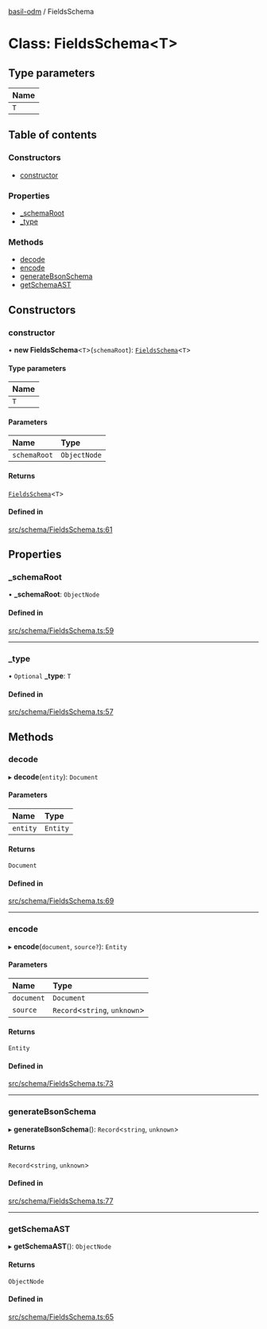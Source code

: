 [basil-odm](../README.md) / FieldsSchema

# Class: FieldsSchema\<T\>

## Type parameters

| Name |
| :------ |
| `T` |

## Table of contents

### Constructors

- [constructor](FieldsSchema.md#constructor)

### Properties

- [\_schemaRoot](FieldsSchema.md#_schemaroot)
- [\_type](FieldsSchema.md#_type)

### Methods

- [decode](FieldsSchema.md#decode)
- [encode](FieldsSchema.md#encode)
- [generateBsonSchema](FieldsSchema.md#generatebsonschema)
- [getSchemaAST](FieldsSchema.md#getschemaast)

## Constructors

### constructor

• **new FieldsSchema**\<`T`\>(`schemaRoot`): [`FieldsSchema`](FieldsSchema.md)\<`T`\>

#### Type parameters

| Name |
| :------ |
| `T` |

#### Parameters

| Name | Type |
| :------ | :------ |
| `schemaRoot` | `ObjectNode` |

#### Returns

[`FieldsSchema`](FieldsSchema.md)\<`T`\>

#### Defined in

[src/schema/FieldsSchema.ts:61](https://github.com/anatoo/basil-odm/blob/5f88219/src/schema/FieldsSchema.ts#L61)

## Properties

### \_schemaRoot

• **\_schemaRoot**: `ObjectNode`

#### Defined in

[src/schema/FieldsSchema.ts:59](https://github.com/anatoo/basil-odm/blob/5f88219/src/schema/FieldsSchema.ts#L59)

___

### \_type

• `Optional` **\_type**: `T`

#### Defined in

[src/schema/FieldsSchema.ts:57](https://github.com/anatoo/basil-odm/blob/5f88219/src/schema/FieldsSchema.ts#L57)

## Methods

### decode

▸ **decode**(`entity`): `Document`

#### Parameters

| Name | Type |
| :------ | :------ |
| `entity` | `Entity` |

#### Returns

`Document`

#### Defined in

[src/schema/FieldsSchema.ts:69](https://github.com/anatoo/basil-odm/blob/5f88219/src/schema/FieldsSchema.ts#L69)

___

### encode

▸ **encode**(`document`, `source?`): `Entity`

#### Parameters

| Name | Type |
| :------ | :------ |
| `document` | `Document` |
| `source` | `Record`\<`string`, `unknown`\> |

#### Returns

`Entity`

#### Defined in

[src/schema/FieldsSchema.ts:73](https://github.com/anatoo/basil-odm/blob/5f88219/src/schema/FieldsSchema.ts#L73)

___

### generateBsonSchema

▸ **generateBsonSchema**(): `Record`\<`string`, `unknown`\>

#### Returns

`Record`\<`string`, `unknown`\>

#### Defined in

[src/schema/FieldsSchema.ts:77](https://github.com/anatoo/basil-odm/blob/5f88219/src/schema/FieldsSchema.ts#L77)

___

### getSchemaAST

▸ **getSchemaAST**(): `ObjectNode`

#### Returns

`ObjectNode`

#### Defined in

[src/schema/FieldsSchema.ts:65](https://github.com/anatoo/basil-odm/blob/5f88219/src/schema/FieldsSchema.ts#L65)
